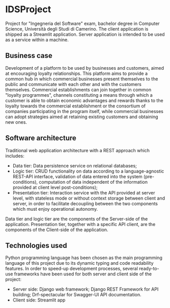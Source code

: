 # IDSProject

Project for "Ingegneria del Software" exam, bachelor degree in Computer Science, Università degli Studi di Camerino.
The client application is shipped as a Streamlit application. Server application is intended to be used as a service within a machine. 

## Business case
Development of a platform to be used by businesses and customers, aimed at encouraging loyalty relationships. This platform aims to provide a common hub in which commercial businesses present themselves to the public and communicate with each other and with the customers themselves. Commercial establishments can join together in common "loyalty programmes", channels constituting a means through which a customer is able to obtain economic advantages and rewards thanks to the loyalty towards the commercial establishment or the consortium of companies participating in the program itself, while commercial businesses can adopt strategies aimed at retaining existing customers and obtaining new ones.

## Software architecture
Traditional web application architecture with a REST approach which includes:

* Data tier: Data persistence service on relational databases;
* Logic tier: CRUD functionality on data according to a language-agnostic REST-API interface, validation of data entered into the system (pre-conditions), computation of data independent of the information provided at client level post-conditions);
* Presentation tier: Interaction service with the API provided at server level, with stateless mode or without context storage between client and server, in order to facilitate decoupling between the two components which must enjoy operational autonomy.

Data tier and logic tier are the components of the Server-side of the application.
Presentation tier, together with a specific API client, are the components of the Client-side of the application.

## Technologies used

Python programming language has been chosen as the main programming language of this project due to its dynamic typing and code readability features. In order to speed-up development processes, several ready-to-use frameworks have been used for both server and client side of the project:

* Server side: Django web framework; Django REST Framework for API building; Drf-spectacular for Swagger-UI API documentation.
* Client side: Streamlit app
